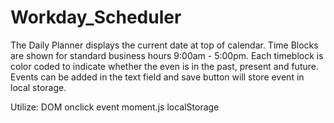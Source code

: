 # Workday_Scheduler

The Daily Planner displays the current date at top of calendar.
Time Blocks are shown for standard business hours 9:00am - 5:00pm.
Each timeblock is color coded to indicate whether the even is in the past, present and future.
Events can be added in the text field and save button will store event in local storage.

Utilize:
DOM
onclick event
moment.js
localStorage